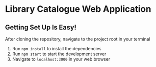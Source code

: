 # Library Catalogue Web Application

## Getting Set Up Is Easy!
After cloning the repository, navigate to the project root in your terminal
1) Run <code>npm install</code> to install the dependencies
2) Run <code>npm start</code> to start the development server
3) Navigate to <code>localhost:3000</code> in your web browser